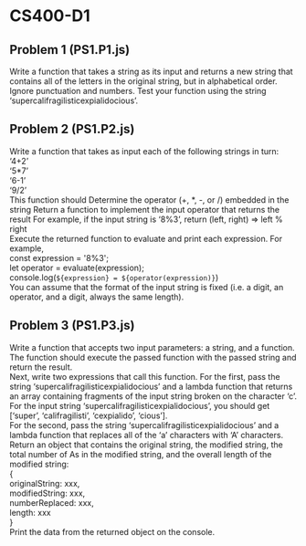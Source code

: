 # CS400-D1

## Problem 1 (PS1.P1.js)
Write a function that takes a string as its input and returns a new string that contains all of the
letters in the original string, but in alphabetical order. Ignore punctuation and numbers. Test
your function using the string ‘supercalifragilisticexpialidocious’.

## Problem 2 (PS1.P2.js)
Write a function that takes as input each of the following strings in turn:  
‘4+2’  
‘5*7’  
‘6-1’  
‘9/2’  
This function should
Determine the operator (+, *, -, or /) embedded in the string
Return a function to implement the input operator that returns the result
For example, if the input string is ‘8%3’, return (left, right) => left % right  
Execute the returned function to evaluate and print each expression. For example,  
const expression = '8%3';  
let operator = evaluate(expression);  
console.log(`${expression} = ${operator(expression)}`)  
You can assume that the format of the input string is fixed (i.e. a digit, an operator, and a digit,
always the same length).
## Problem 3 (PS1.P3.js)
Write a function that accepts two input parameters: a string, and a function. The function
should execute the passed function with the passed string and return the result.  
Next, write two expressions that call this function. For the first, pass the string
‘supercalifragilisticexpialidocious’ and a lambda function that returns an array containing
fragments of the input string broken on the character ‘c’. For the input string
‘supercalifragilisticexpialidocious’, you should get
[‘super’, ‘califragilisti’, ‘cexpialido’, ‘cious’].  
For the second, pass the string ‘supercalifragilisticexpialidocious’ and a lambda function that
replaces all of the ‘a’ characters with ‘A’ characters. Return an object that contains the original
string, the modified string, the total number of As in the modified string, and the overall length
of the modified string:  
{  
	 	 originalString: xxx,  
	 	 modifiedString: xxx,  
	 	 numberReplaced: xxx,  
	 	 length:		 	 xxx  
}  
Print the data from the returned object on the console.
